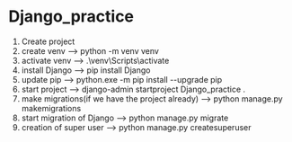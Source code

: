 # Django_practice
1. Create project
2. create venv --> python -m venv venv
3. activate venv --> .\venv\Scripts\activate 
4. install Django --> pip install Django
5. update pip --> python.exe -m pip install --upgrade pip
6. start project --> django-admin startproject Django_practice .
7. make migrations(if we have the project already) --> python manage.py makemigrations
8. start migration of Django --> python manage.py migrate
9. creation of super user --> python manage.py createsuperuser
